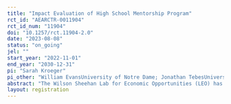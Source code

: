 ```yaml
---
title: "Impact Evaluation of High School Mentorship Program"
rct_id: "AEARCTR-0011904"
rct_id_num: "11904"
doi: "10.1257/rct.11904-2.0"
date: "2023-08-08"
status: "on_going"
jel: ""
start_year: "2022-11-01"
end_year: "2030-12-31"
pi: "Sarah Kroeger"
pi_other: "William EvansUniversity of Notre Dame; Jonathan TebesUniversity of Notre Dame"
abstract: "The Wilson Sheehan Lab for Economic Opportunities (LEO) has partnered with Thread of Baltimore, Maryland to evaluate their high school mentorship program, an intensive mentoring program for inner-city youth who are at the highest risk for dropping out of high school. Students are identified for the program if they have GPAs in the bottom quartile after their first semester of 9th grade. Historically, the four-year graduation rate for these students is just 5%. Eligible students are connected to volunteers who help establish goals and identify and remove significant barriers. A key component of the intervention is a model of long-term relationship building across lines of difference, with a goal to construct a permanent social network to youth who are otherwise socioeconomically isolated. To evaluate this program, we will use a randomized control trial (RCT) to examine whether the program improves graduation rates and other educational and early-life outcomes, including academic performance, high school completion, college-going, criminal justice contact, and mortality. Eligible students are randomly assigned to either Thread or a control group, with approximately 630 in each group. The study will utilize administrative records from Baltimore City Public Schools, the Maryland Longitudinal Data System, and the National Student Clearinghouse, as well as program data. Results from this RCT will be disseminated to policymakers and providers across the country to inform the replication and expansion of programs designed to support underperforming high school students. We plan to enroll 1260 people in the study over three years (academic years 2022-23 to 2024-25), of which approximately 630 will be offered a spot in Thread. We conservatively assume that 60% of those offered (378 individuals) will enroll in the program. Assuming a baseline high school graduation rate of 10% (likely higher than the actual control group completion rate), we are powered to detect a 5.2 percentage point increase in graduation rates which is about one eighth of the observational differences Thread has documented."
layout: registration
---
```


